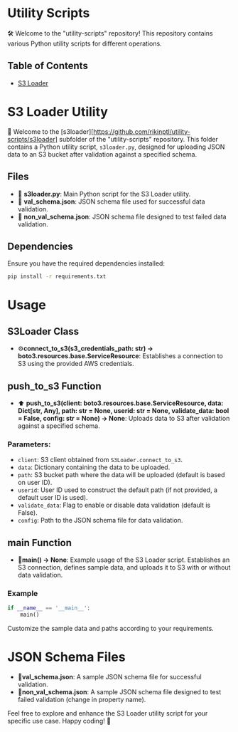 # Utility Scripts

🛠️ Welcome to the "utility-scripts" repository! This repository contains various Python utility scripts for different operations.

## Table of Contents
- [S3 Loader](#s3-loader-utility)

# S3 Loader Utility

🚀 Welcome to the [s3loader][https://github.com/rikinptl/utility-scripts/s3loader] subfolder of the "utility-scripts" repository. This folder contains a Python utility script, `s3loader.py`, designed for uploading JSON data to an S3 bucket after validation against a specified schema.

## Files

- 📄 **s3loader.py**: Main Python script for the S3 Loader utility.
- 📄 **val_schema.json**: JSON schema file used for successful data validation.
- 📄 **non_val_schema.json**: JSON schema file designed to test failed data validation.

## Dependencies

Ensure you have the required dependencies installed:

```bash
pip install -r requirements.txt
```
# Usage

## S3Loader Class

- ⚙️**connect_to_s3(s3_credentials_path: str) -> boto3.resources.base.ServiceResource**: Establishes a connection to S3 using the provided AWS credentials.

## push_to_s3 Function

- ⬆️ **push_to_s3(client: boto3.resources.base.ServiceResource, data: Dict[str, Any], path: str = None, userid: str = None, validate_data: bool = False, config: str = None) -> None**: Uploads data to S3 after validation against a specified schema.

### Parameters:

- `client`: S3 client obtained from `S3Loader.connect_to_s3`.
- `data`: Dictionary containing the data to be uploaded.
- `path`: S3 bucket path where the data will be uploaded (default is based on user ID).
- `userid`: User ID used to construct the default path (if not provided, a default user ID is used).
- `validate_data`: Flag to enable or disable data validation (default is False).
- `config`: Path to the JSON schema file for data validation.

## main Function

- 🚀**main() -> None**: Example usage of the S3 Loader script. Establishes an S3 connection, defines sample data, and uploads it to S3 with or without data validation.

### Example

```python
if __name__ == '__main__':
    main()
```
Customize the sample data and paths according to your requirements.

# JSON Schema Files

- 📄**val_schema.json**: A sample JSON schema file for successful validation.
- 📄**non_val_schema.json**: A sample JSON schema file designed to test failed validation (change in property name).


Feel free to explore and enhance the S3 Loader utility script for your specific use case. Happy coding!  🚀

